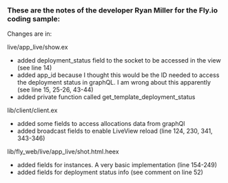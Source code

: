 ### These are the notes of the developer Ryan Miller for the Fly.io coding sample:

Changes are in:

live/app_live/show.ex
- added deployment_status field to the socket to be accessed in the view (see line 14)
- added app_id because I thought this would be the ID needed to access the deployment status in graphQL. I am wrong about this apparently (see line 15, 25-26, 43-44)
- added private function called get_template_deployment_status 


lib/client/client.ex
- added some fields to access allocations data from graphQl
- added broadcast fields to enable LiveView reload (line 124, 230, 341, 343-346)

lib/fly_web/live/app_live/shot.html.heex
- added fields for instances. A very basic implementation (line 154-249)
- added fields for deployment status info (see comment on line 52)

